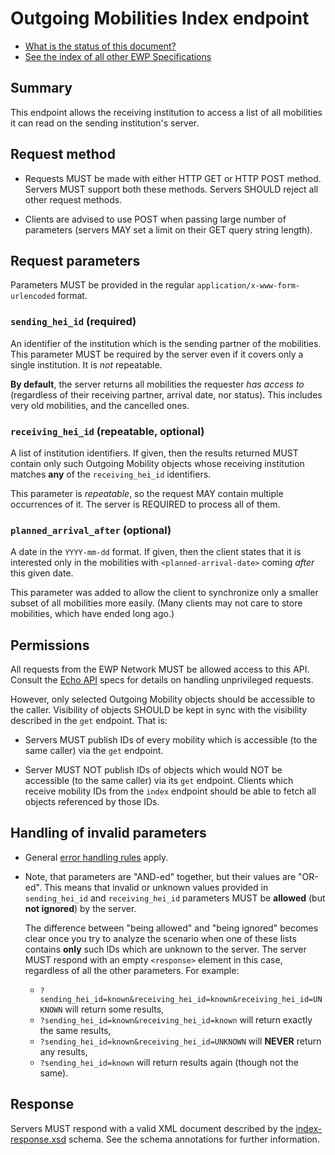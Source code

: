 Outgoing Mobilities Index endpoint
==================================

* [What is the status of this document?][statuses]
* [See the index of all other EWP Specifications][develhub]


Summary
-------

This endpoint allows the receiving institution to access a list of all
mobilities it can read on the sending institution's server.


Request method
--------------

 * Requests MUST be made with either HTTP GET or HTTP POST method. Servers MUST
   support both these methods. Servers SHOULD reject all other request methods.

 * Clients are advised to use POST when passing large number of parameters
   (servers MAY set a limit on their GET query string length).


Request parameters
------------------

Parameters MUST be provided in the regular `application/x-www-form-urlencoded`
format.


### `sending_hei_id` (required)

An identifier of the institution which is the sending partner of the
mobilities. This parameter MUST be required by the server even if it covers
only a single institution. It is *not* repeatable.

**By default**, the server returns all mobilities the requester *has access to*
(regardless of their receiving partner, arrival date, nor status). This
includes very old mobilities, and the cancelled ones.


### `receiving_hei_id` (repeatable, optional)

A list of institution identifiers. If given, then the results returned MUST
contain only such Outgoing Mobility objects whose receiving institution matches
**any** of the `receiving_hei_id` identifiers.

This parameter is *repeatable*, so the request MAY contain multiple occurrences
of it. The server is REQUIRED to process all of them.


### `planned_arrival_after` (optional)

A date in the `YYYY-mm-dd` format. If given, then the client states that it is
interested only in the mobilities with `<planned-arrival-date>` coming *after*
this given date.

This parameter was added to allow the client to synchronize only a smaller
subset of all mobilities more easily. (Many clients may not care to store
mobilities, which have ended long ago.)


Permissions
-----------

All requests from the EWP Network MUST be allowed access to this API. Consult
the [Echo API][echo] specs for details on handling unprivileged requests.

However, only selected Outgoing Mobility objects should be accessible to the
caller. Visibility of objects SHOULD be kept in sync with the visibility
described in the `get` endpoint. That is:

 * Servers MUST publish IDs of every mobility which is accessible (to the same
   caller) via the `get` endpoint.

 * Server MUST NOT publish IDs of objects which would NOT be accessible (to the
   same caller) via its `get` endpoint. Clients which receive mobility IDs from
   the `index` endpoint should be able to fetch all objects referenced by those
   IDs.


Handling of invalid parameters
------------------------------

 * General [error handling rules][error-handling] apply.

 * Note, that parameters are "AND-ed" together, but their values are "OR-ed".
   This means that invalid or unknown values provided in `sending_hei_id` and
   `receiving_hei_id` parameters MUST be **allowed** (but **not ignored**) by
   the server.

   The difference between "being allowed" and "being ignored" becomes clear
   once you try to analyze the scenario when one of these lists contains
   **only** such IDs which are unknown to the server. The server MUST respond
   with an empty `<response>` element in this case, regardless of all the other
   parameters. For example:

   * `?sending_hei_id=known&receiving_hei_id=known&receiving_hei_id=UNKNOWN`
     will return some results,
   * `?sending_hei_id=known&receiving_hei_id=known` will return exactly the
     same results,
   * `?sending_hei_id=known&receiving_hei_id=UNKNOWN` will **NEVER** return any
     results,
   * `?sending_hei_id=known` will return results again (though not the same).


Response
--------

Servers MUST respond with a valid XML document described by the
[index-response.xsd](index-response.xsd) schema. See the schema annotations
for further information.


[develhub]: http://developers.erasmuswithoutpaper.eu/
[statuses]: https://github.com/erasmus-without-paper/ewp-specs-management#statuses
[registry-spec]: https://github.com/erasmus-without-paper/ewp-specs-api-registry
[discovery-api]: https://github.com/erasmus-without-paper/ewp-specs-api-discovery
[echo]: https://github.com/erasmus-without-paper/ewp-specs-api-echo
[error-handling]: https://github.com/erasmus-without-paper/ewp-specs-architecture#error-handling
[institutions-api]: https://github.com/erasmus-without-paper/ewp-specs-api-institutions
